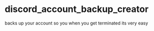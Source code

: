 # discord_account_backup_creator

backs up your account so you when you get terminated its very easy
